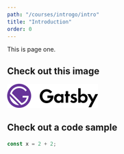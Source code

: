 ```yaml
---
path: "/courses/introgo/intro"
title: "Introduction"
order: 0
---
```


This is page one.

## Check out this image

![Gatsby Logo](./images/logo.svg)

## Check out a code sample

```js
const x = 2 + 2;
```
